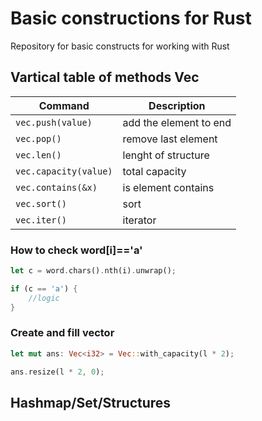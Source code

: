 # Basic constructions for Rust
Repository for basic constructs for working with Rust


## **Vartical table of methods Vec<T>**

| Command | Description |
| --- | --- |
| `vec.push(value)` | add the element to end |
| `vec.pop()` | remove last element |
| `vec.len()` | lenght of structure |
| `vec.capacity(value)` | total capacity |
| `vec.contains(&x)` | is element contains |
| `vec.sort()` | sort |
| `vec.iter()` | iterator |

### How to check word[i]=='a'

```rust
let c = word.chars().nth(i).unwrap();

if (c == 'a') {
    //logic
}
```

### Create and fill vector

```rust
let mut ans: Vec<i32> = Vec::with_capacity(l * 2);

ans.resize(l * 2, 0);
```

## **Hashmap/Set/Structures**